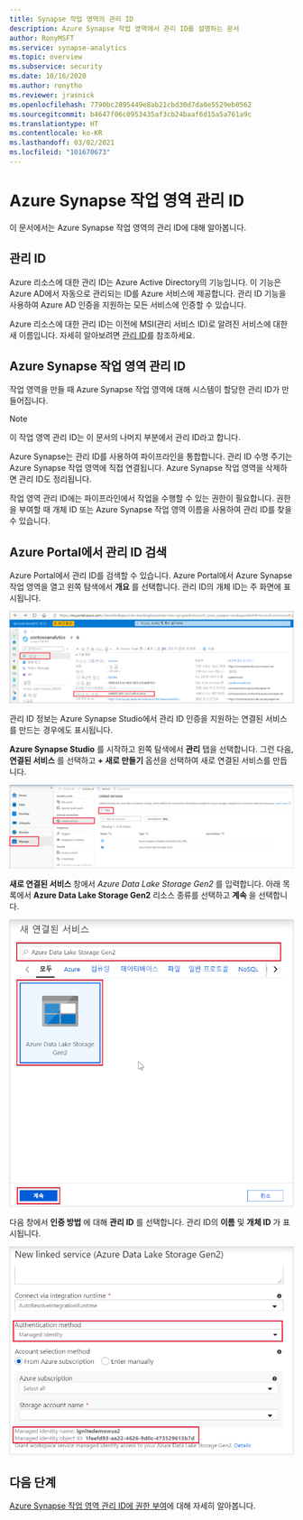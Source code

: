 ```yaml
---
title: Synapse 작업 영역의 관리 ID
description: Azure Synapse 작업 영역에서 관리 ID를 설명하는 문서
author: RonyMSFT
ms.service: synapse-analytics
ms.topic: overview
ms.subservice: security
ms.date: 10/16/2020
ms.author: ronytho
ms.reviewer: jrasnick
ms.openlocfilehash: 7790bc2895449e8ab21cbd30d7da0e5529eb0562
ms.sourcegitcommit: b4647f06c0953435af3cb24baaf6d15a5a761a9c
ms.translationtype: HT
ms.contentlocale: ko-KR
ms.lasthandoff: 03/02/2021
ms.locfileid: "101670673"
---
```

# <a name="azure-synapse-workspace-managed-identity"></a>Azure Synapse 작업 영역 관리 ID

이 문서에서는 Azure Synapse 작업 영역의 관리 ID에 대해 알아봅니다.

## <a name="managed-identities"></a>관리 ID

Azure 리소스에 대한 관리 ID는 Azure Active Directory의 기능입니다. 이 기능은 Azure AD에서 자동으로 관리되는 ID를 Azure 서비스에 제공합니다. 관리 ID 기능을 사용하여 Azure AD 인증을 지원하는 모든 서비스에 인증할 수 있습니다.

Azure 리소스에 대한 관리 ID는 이전에 MSI(관리 서비스 ID)로 알려진 서비스에 대한 새 이름입니다. 자세히 알아보려면 [관리 ID](../../active-directory/managed-identities-azure-resources/overview.md)를 참조하세요.

## <a name="azure-synapse-workspace-managed-identity"></a>Azure Synapse 작업 영역 관리 ID

작업 영역을 만들 때 Azure Synapse 작업 영역에 대해 시스템이 할당한 관리 ID가 만들어집니다.

>[!NOTE]
>이 작업 영역 관리 ID는 이 문서의 나머지 부분에서 관리 ID라고 합니다.

Azure Synapse는 관리 ID를 사용하여 파이프라인을 통합합니다. 관리 ID 수명 주기는 Azure Synapse 작업 영역에 직접 연결됩니다. Azure Synapse 작업 영역을 삭제하면 관리 ID도 정리됩니다.

작업 영역 관리 ID에는 파이프라인에서 작업을 수행할 수 있는 권한이 필요합니다. 권한을 부여할 때 개체 ID 또는 Azure Synapse 작업 영역 이름을 사용하여 관리 ID를 찾을 수 있습니다.

## <a name="retrieve-managed-identity-in-azure-portal"></a>Azure Portal에서 관리 ID 검색

Azure Portal에서 관리 ID를 검색할 수 있습니다. Azure Portal에서 Azure Synapse 작업 영역을 열고 왼쪽 탐색에서 **개요** 를 선택합니다. 관리 ID의 개체 ID는 주 화면에 표시됩니다.

![관리 ID 개체 ID](./media/synapse-workspace-managed-identity/workspace-managed-identity-1.png)

관리 ID 정보는 Azure Synapse Studio에서 관리 ID 인증을 지원하는 연결된 서비스를 만드는 경우에도 표시됩니다.

**Azure Synapse Studio** 를 시작하고 왼쪽 탐색에서 **관리** 탭을 선택합니다. 그런 다음, **연결된 서비스** 를 선택하고 **+ 새로 만들기** 옵션을 선택하여 새로 연결된 서비스를 만듭니다.

![연결된 서비스 만들기 1](./media/synapse-workspace-managed-identity/workspace-managed-identity-2.png)

**새로 연결된 서비스** 창에서 *Azure Data Lake Storage Gen2* 를 입력합니다. 아래 목록에서 **Azure Data Lake Storage Gen2** 리소스 종류를 선택하고 **계속** 을 선택합니다.

![연결된 서비스 만들기 2](./media/synapse-workspace-managed-identity/workspace-managed-identity-3.png)

다음 창에서 **인증 방법** 에 대해 **관리 ID** 를 선택합니다. 관리 ID의 **이름** 및 **개체 ID** 가 표시됩니다.

![연결된 서비스 만들기 3](./media/synapse-workspace-managed-identity/workspace-managed-identity-4.png)

## <a name="next-steps"></a>다음 단계

[Azure Synapse 작업 영역 관리 ID에 권한 부여](./how-to-grant-workspace-managed-identity-permissions.md)에 대해 자세히 알아봅니다.
